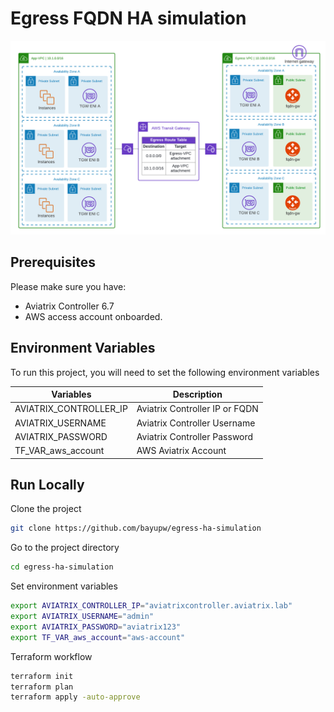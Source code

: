 # Egress FQDN HA simulation

![Egress FQDN HA simulation topology](images/egress-ha-simulation.png "Egress FQDN HA simulation topology")

## Prerequisites

Please make sure you have:
- Aviatrix Controller 6.7
- AWS access account onboarded. 

## Environment Variables

To run this project, you will need to set the following environment variables

Variables | Description
--- | ---
AVIATRIX_CONTROLLER_IP | Aviatrix Controller IP or FQDN 
AVIATRIX_USERNAME | Aviatrix Controller Username
AVIATRIX_PASSWORD | Aviatrix Controller Password
TF_VAR_aws_account | AWS Aviatrix Account 

## Run Locally

Clone the project

```bash
git clone https://github.com/bayupw/egress-ha-simulation
```

Go to the project directory

```bash
cd egress-ha-simulation
```

Set environment variables

```bash
export AVIATRIX_CONTROLLER_IP="aviatrixcontroller.aviatrix.lab"
export AVIATRIX_USERNAME="admin"
export AVIATRIX_PASSWORD="aviatrix123"
export TF_VAR_aws_account="aws-account"
```

Terraform workflow

```bash
terraform init
terraform plan
terraform apply -auto-approve
```